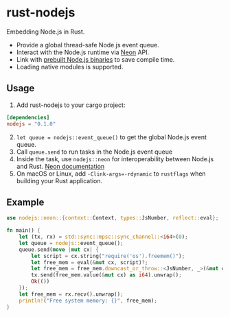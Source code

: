 # rust-nodejs

Embedding Node.js in Rust.  

- Provide a global thread-safe Node.js event queue.
- Interact with the Node.js runtime via [Neon](https://neon-bindings.com) API.
- Link with [prebuilt Node.js binaries](https://github.com/patr0nus/libnode/) to save compile time.
- Loading native modules is supported.

## Usage

1. Add rust-nodejs to your cargo project:
```toml
[dependencies]
nodejs = "0.1.0"
```
2. `let queue = nodejs::event_queue()` to get the global Node.js event queue.
3. Call `queue.send` to run tasks in the Node.js event queue
4. Inside the task, use `nodejs::neon` for interoperability between Node.js and Rust. [Neon documentation](https://docs.rs/neon/0.8.0-napi/neon/index.html)
5. On macOS or Linux, add `-Clink-args=-rdynamic` to `rustflags` when building your Rust application.

## Example
```rust
use nodejs::neon::{context::Context, types::JsNumber, reflect::eval};

fn main() {
    let (tx, rx) = std::sync::mpsc::sync_channel::<i64>(0);
    let queue = nodejs::event_queue();
    queue.send(move |mut cx| {
        let script = cx.string("require('os').freemem()");
        let free_mem = eval(&mut cx, script)?;
        let free_mem = free_mem.downcast_or_throw::<JsNumber, _>(&mut cx)?;
        tx.send(free_mem.value(&mut cx) as i64).unwrap();
        Ok(())
    });
    let free_mem = rx.recv().unwrap();
    println!("Free system memory: {}", free_mem);
}

```
